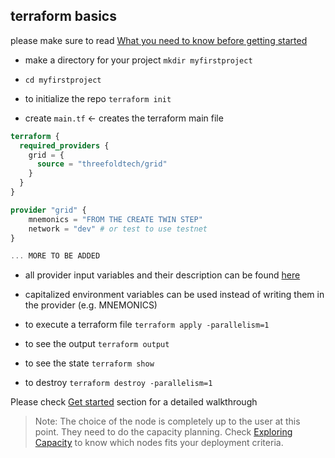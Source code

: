 ## terraform basics

please make sure to read [What you need to know before getting started](grid3_developer_basics)

- make a directory for your project `mkdir myfirstproject`
- `cd myfirstproject`
- to initialize the repo `terraform init`

- create `main.tf`  <- creates the terraform main file 

```terraform
terraform {
  required_providers {
    grid = {
      source = "threefoldtech/grid"
    }
  }
}

provider "grid" {
    mnemonics = "FROM THE CREATE TWIN STEP"
    network = "dev" # or test to use testnet
}

... MORE TO BE ADDED
```
- all provider input variables and their description can be found [here](https://github.com/threefoldtech/terraform-provider-grid/blob/development/docs/index.md)
- capitalized environment variables can be used instead of writing them in the provider (e.g. MNEMONICS)

- to execute a terraform file `terraform apply -parallelism=1`
- to see the output `terraform output`
- to see the state `terraform show`
- to destroy `terraform destroy -parallelism=1`



Please check [Get started](terraform_get_started) section for a detailed walkthrough

> Note: The choice of the node is completely up to the user at this point. They need to do the capacity planning. Check [Exploring Capacity](explorer_home) to know which nodes fits your deployment criteria.